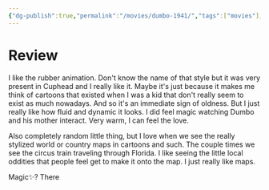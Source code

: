 ```yaml
---
{"dg-publish":true,"permalink":"/movies/dumbo-1941/","tags":["movies"],"created":"2024-05-28","updated":"2024-06-20"}
---
```



# Review

I like the rubber animation. Don't know the name of that style but it was very present in Cuphead and I really like it. Maybe it's just because it makes me think of cartoons that existed when I was a kid that don't really seem to exist as much nowadays. And so it's an immediate sign of oldness. But I just really like how fluid and dynamic it looks. I did feel magic watching Dumbo and his mother interact. Very warm, I can feel the love.

Also completely random little thing, but I love when we see the really stylized world or country maps in cartoons and such. The couple times we see the circus train traveling through Florida. I like seeing the little local oddities that people feel get to make it onto the map. I just really like maps.

Magic✨? There
